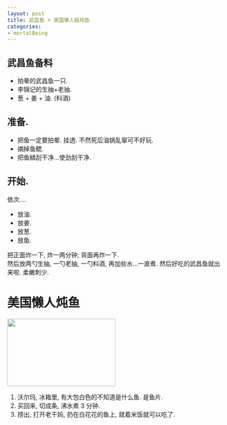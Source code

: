 ```yaml
---
layout: post
title: 武昌鱼 + 美国懒人版炖鱼
categories:
- mortalBeing
---
```


## 武昌鱼备料

* 拍晕的武昌鱼一只.
* 李锦记的生抽+老抽.
* 葱 + 姜 + 油. (料酒)

## 准备.
* 把鱼一定要拍晕. 挂透. 不然死后油锅乱窜可不好玩.
* 摘掉鱼鳃.
* 把鱼鳞刮干净...使劲刮干净.

##  开始.
依次….

* 放油.
* 放姜.
* 放葱.
* 放鱼.

把正面炸一下, 炸一两分钟; 背面再炸一下.  
然后放两勺生抽, 一勺老抽, 一勺料酒, 再加些水...一直煮.
然后好吃的武昌鱼就出来啦. 柔嫩刺少.



# 美国懒人炖鱼

<img width="250" height="156" class="img-responsive" src="http://openmindclub.qiniudn.com/Yixuan/image/fish.jpg">

1. 沃尔玛, 冰箱里, 有大包白色的不知道是什么鱼. 是鱼片.
2. 买回来, 切成条, 沸水煮 3 分钟.
3. 捞出, 打开老干妈, 扔在白花花的鱼上, 就着米饭就可以吃了.
